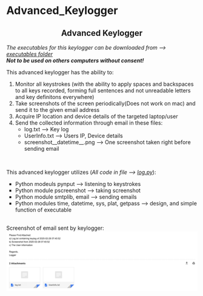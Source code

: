 # Advanced_Keylogger
<h2 align="center"><strong>Advanced Keylogger</strong></h2>

<em>The executables for this keylogger can be downloaded from --> <a href="executables">executables folder</a></em><br>
<em><strong>Not to be used on others computers without consent!</strong></em>

This advanced keylogger has the ability to:
<ol type="1">
  <li>Monitor all keystrokes (with the ability to apply spaces and backspaces to all keys recorded, forming full sentences and not unreadable letters and key definitons everywhere)</li>
  <li>Take screenshots of the screen periodically(Does not work on mac) and send it to the given email address</li>
  <li>Acquire IP location and device details of the targeted laptop/user</li>
  <li>Send the collected information through email in these files:</li>
  <li type="none">
    <ul type="circle">
      <li>log.txt --> Key log</li>
      <li>UserInfo.txt --> Users IP, Device details</li>
      <li>screenshot__datetime__.png --> One screenshot taken right before sending email</li>
    </ul>
  </li>
</ol>
<br>
<p>This advanced keylogger utilizes (<em>All code in file --&gt; <a href="log.py">log.py</a></em>):</p>
<ul type="square">
  <li>Python modeuls pynput --> listening to keystrokes</li>
  <li>Python module pscreenshot --> taking screenshot</li>
  <li>Python module smtplib, email --> sending emails</li>
  <li>Python modules time, datetime, sys, plat, getpass --> design, and simple function of executable</li>
</ul>
<br>
Screenshot of email sent by keylogger:
<img src="git_images/email.png">
